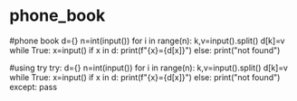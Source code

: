 # phone_book
#phone book
d={}
n=int(input())
for i in range(n):
  k,v=input().split()
  d[k]=v 
while True:
  x=input()
  if x in d:
    print(f"{x}={d[x]}")
  else:
    print("not found")
      
#using try
try:
  d={}
  n=int(input())
  for i in range(n):
    k,v=input().split()
    d[k]=v 
  while True:
    x=input()
    if x in d:
      print(f"{x}={d[x]}")
    else:
      print("not found")
except:
  pass
